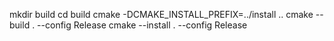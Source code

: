 mkdir build
cd build
cmake -DCMAKE_INSTALL_PREFIX=../install ..
cmake --build . --config Release
cmake --install . --config Release
